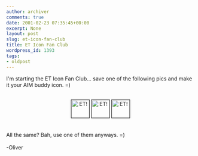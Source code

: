 ```yaml
---
author: archiver
comments: true
date: 2001-02-23 07:35:45+00:00
excerpt: None
layout: post
slug: et-icon-fan-club
title: ET Icon Fan Club
wordpress_id: 1393
tags:
- oldpost
---
```


I'm starting the ET Icon Fan Club... save one of the following pics and make it your AIM buddy icon. =)<br /><br /><center><img src="http://www.oliverweb.com/stuff/et.gif" width=48 height=48 alt="ET!" border=1> <img src="http://www.oliverweb.com/stuff/et.gif" width=48 height=48 alt="ET!" border=1> <img src="http://www.oliverweb.com/stuff/et.gif" width=48 height=48 alt="ET!" border=1></center><br /><br />All the same? Bah, use one of them anyways. =)<br /><br />-Oliver